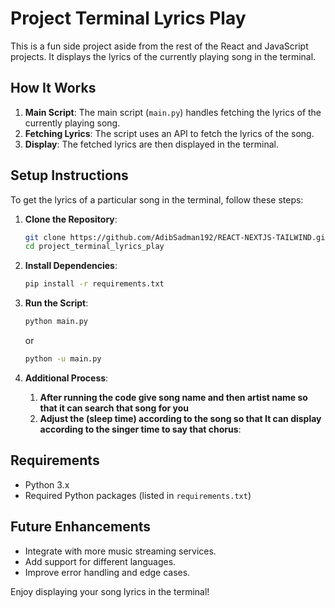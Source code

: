# Project Terminal Lyrics Play

This is a fun side project aside from the rest of the React and JavaScript projects. It displays the lyrics of the currently playing song in the terminal.

## How It Works

1. **Main Script**: The main script (`main.py`) handles fetching the lyrics of the currently playing song.
2. **Fetching Lyrics**: The script uses an API to fetch the lyrics of the song.
3. **Display**: The fetched lyrics are then displayed in the terminal.

## Setup Instructions

To get the lyrics of a particular song in the terminal, follow these steps:

1. **Clone the Repository**:
    ```bash
    git clone https://github.com/AdibSadman192/REACT-NEXTJS-TAILWIND.git
    cd project_terminal_lyrics_play
    ```

2. **Install Dependencies**:
    ```bash
    pip install -r requirements.txt
    ```

3. **Run the Script**:
    ```bash
    python main.py
    ```
    or
     ```bash
    python -u main.py
    ```

4. **Additional Process**:
    1. **After running the code give song name and then artist name so that it can search that song for you**
    2. **Adjust the (sleep time) according to the song so that It can display according to the singer time to say that chorus**: 

## Requirements

- Python 3.x
- Required Python packages (listed in `requirements.txt`)

## Future Enhancements

- Integrate with more music streaming services.
- Add support for different languages.
- Improve error handling and edge cases.

Enjoy displaying your song lyrics in the terminal!